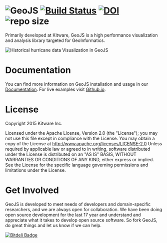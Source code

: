 ![GeoJS](http://opengeoscience.github.io/geojs/images/logo_256.png)
[![Build Status](https://travis-ci.org/OpenGeoscience/geojs.svg?branch=master)](https://travis-ci.org/OpenGeoscience/geojs) [![DOI](https://zenodo.org/badge/doi/10.5281/zenodo.15459.svg)](http://dx.doi.org/10.5281/zenodo.15459) ![repo size](https://reposs.herokuapp.com/?path=OpenGeoscience/GeoJS)
=======
Primarily developed at Kitware, GeoJS is a high performance visualization and analysis library targeted for GeoInformatics.

![Historical hurricane data Visualization in GeoJS](http://opengeoscience.github.io/geojs/examples/hurricanes/thumb.jpg "")

Documentation
==============
You can find more information on GeoJS installation and usage in our [Documentation](http://geojs.readthedocs.org/en/latest/index.html). For live examples visit [Github.io](http://opengeoscience.github.io/geojs/examples/index.html).

License
============
Copyright 2015 Kitware Inc.

Licensed under the Apache License, Version 2.0 (the "License"); you may not use
this file except in compliance with the License. You may obtain a copy of the
License at http://www.apache.org/licenses/LICENSE-2.0 Unless required by
applicable law or agreed to in writing, software distributed under the License
is distributed on an "AS IS" BASIS, WITHOUT WARRANTIES OR CONDITIONS OF ANY
KIND, either express or implied. See the License for the specific language
 governing permissions and limitations under the License.

Get Involved
============
GeoJS is developed to meet needs of developers and domain-specific researchers,
and we are always open for collaboration. We have been doing open source
development for the last 17 year and understand and appreciate what it takes to
develop open source software. So fork GeoJS, do great things and let us know if
we can help.


[![Bitdeli Badge](https://d2weczhvl823v0.cloudfront.net/OpenGeoscience/geojs/trend.png)](https://bitdeli.com/free "Bitdeli Badge")

